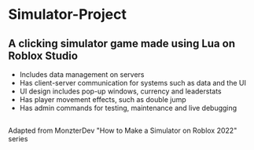 # Simulator-Project
## A clicking simulator game made using Lua on Roblox Studio

- Includes data management on servers
- Has client-server communication for systems such as data and the UI
- UI design includes pop-up windows, currency and leaderstats
- Has player movement effects, such as double jump
- Has admin commands for testing, maintenance and live debugging

##
Adapted from MonzterDev "How to Make a Simulator on Roblox 2022" series
